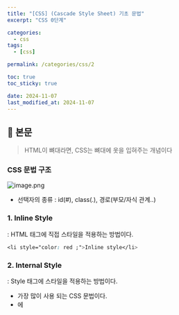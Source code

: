 ```yaml
---
title: "[CSS] (Cascade Style Sheet) 기초 문법"
excerpt: "CSS 0단계"

categories:
  - css
tags:
  - [css]

permalink: /categories/css/2

toc: true
toc_sticky: true

date: 2024-11-07
last_modified_at: 2024-11-07
---
```


## 🦥 본문

> HTML이 뼈대라면, CSS는 뼈대에 옷을 입혀주는 개념이다
> 

### CSS 문법 구조

![image.png](/assets/images/posts_img/css/css_image1.png)

- 선택자의 종류 : id(#), class(.), 경로(부모/자식 관계..)


### **1. Inline Style**

: HTML 태그에 직접 스타일을 적용하는 방법이다.

```css
<li style="color: red ;">Inline style</li>
```

### **2. Internal Style**

: Style 태그에 스타일을 적용하는 방법이다. 

- 가장 많이 사용 되는 CSS 문법이다.
- <head>에 <style>태그를 입력하여  <Body>에서 도출되도록 한다.

```css
<head>
	<style> li.internal {color: green;} </style>	
</head>
<body>
	<li class="internal">internal style</li>
</body>
```

### **3. External  style**

- 별도의 CSS파일을 생성하고 해당 파일을 HTML파일과 연결하는 방법이다.
- <link>로 스타일 시트와 연동이 가능하다.
    - 예시 : syntax.css 파일과의 연동
- 주의 : CSS파일은 단독으로 쓸 수 없으며 HTML 파일과 연동해야 사용이 가능하다.

```css
  <link rel="stylesheet" type="text/css" herf="css/syntax.css"> </link>
```